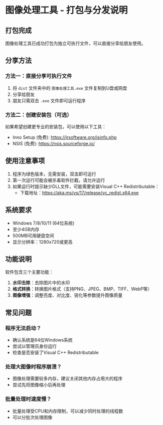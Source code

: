 # 图像处理工具 - 打包与分发说明

## 打包完成

图像处理工具已成功打包为独立可执行文件，可以直接分享给朋友使用。



## 分享方法

### 方法一：直接分享可执行文件

1. 将 `dist` 文件夹中的 `图像处理工具.exe` 文件复制到U盘或网盘
2. 分享给朋友
3. 朋友只需双击 `.exe` 文件即可运行程序

### 方法二：创建安装包（可选）

如果希望创建更专业的安装包，可以使用以下工具：
- Inno Setup (免费): https://jrsoftware.org/isinfo.php
- NSIS (免费): https://nsis.sourceforge.io/

## 使用注意事项

1. 程序为绿色版本，无需安装，双击即可运行
2. 第一次运行可能会被杀毒软件拦截，请允许运行
3. 如果运行时提示缺少DLL文件，可能需要安装Visual C++ Redistributable：
   - 下载地址：https://aka.ms/vs/17/release/vc_redist.x64.exe

## 系统要求

- Windows 7/8/10/11 (64位系统)
- 至少4GB内存
- 500MB可用硬盘空间
- 显示分辨率：1280x720或更高

## 功能说明

软件包含三个主要功能：

1. **水印去除**：去除图片中的水印
2. **格式转换**：转换图片格式（支持PNG、JPEG、BMP、TIFF、WebP等）
3. **图像增强**：调整亮度、对比度、锐化等参数提升图像质量

## 常见问题

### 程序无法启动？

- 确认系统是64位Windows系统
- 尝试以管理员身份运行
- 检查是否安装了Visual C++ Redistributable

### 处理大图像时程序崩溃？

- 图像处理需要较多内存，建议关闭其他内存占用大的程序
- 尝试先将图像缩小后再处理

### 批量处理时速度慢？

- 批量处理受CPU和内存限制，可以减少同时处理的线程数
- 可以分批次处理图像 